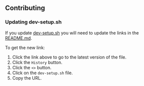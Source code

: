 ## Contributing

### Updating dev-setup.sh

If you update [dev-setup.sh](dev-setup.sh) you will need to update the links in the [README.md](README.md).

To get the new link:
1. Click the link above to go to the latest version of the file.
1. Click the `History` button.
1. Click the `<>` button.
1. Click on the `dev-setup.sh` file.
1. Copy the URL.
